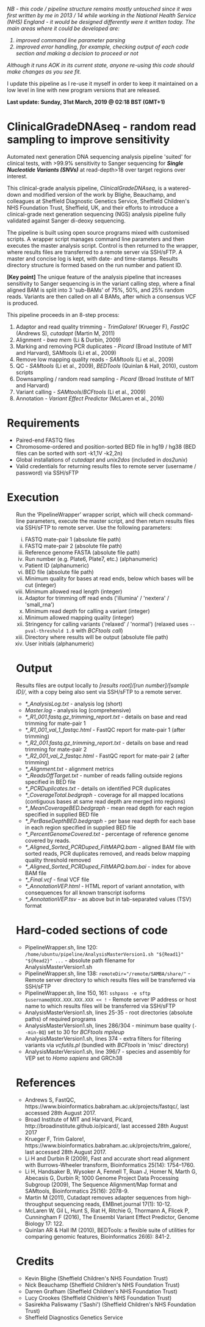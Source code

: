<i>NB - this code / pipeline structure remains mostly untouched since it was first written by me in 2013 / 14 while working in the National Health Service (NHS) England - it would be designed differently were it written today. The main areas where it could be developed are:
  <ol><li>improved command line parameter parsing</li>
    <li>improved error handling, for example, checking output of each code section and making a decision to proceed or not</li></ol>

Although it runs AOK in its current state, anyone re-using this code should make changes as you see fit.</i>

I update this pipeline as I re-use it myself in order to keep it maintained on a low level in line with new program versions that are released.

<b>Last update: Sunday, 31st March, 2019 @ 02:18 BST (GMT+1)</b>

# ClinicalGradeDNAseq - random read sampling to improve sensitivity
Automated next generation DNA sequencing analysis pipeline 'suited' for clinical tests, with >99.9% sensitivity to Sanger sequencing for <b><i>Single Nucleotide Variants (SNVs)</i></b> at read-depth>18 over target regions over interest.

This clinical-grade analysis pipeline, <i>ClinicalGradeDNAseq</i>, is a watered-down and modified version of the work by Blighe, Beauchamp, and colleagues at Sheffield Diagnostic Genetics Service, Sheffield Children's NHS Foundation Trust, Sheffield, UK, and their efforts to introduce a clinical-grade next generation sequencing (NGS) analysis pipeline fully validated against Sanger di-deoxy sequencing.

The pipeline is built using open source programs mixed with customised scripts. A wrapper script manages command line parameters and then executes the master analysis script. Control is then returned to the wrapper, where results files are transferred to a remote server via SSH/sFTP. A master and concise log is kept, with date- and time-stamps. Results directory structure is formed based on the run number and patient ID.

<b>[Key point]</b> The unique feature of the analysis pipeline that increases sensitivity to Sanger sequencing is in the variant calling step, where a final aligned BAM is split into 3 'sub-BAMs' of 75%, 50%, and 25% random reads. Variants are then called on all 4 BAMs, after which a consensus VCF is produced.

This pipeline proceeds in an 8-step process:
<ol type="1">
  <li>Adaptor and read quality trimming - <i>TrimGalore!</i> (Krueger F), <i>FastQC</i> (Andrews S), <i>cutadapt</i> (Martin M, 2011)</li>
  <li>Alignment - <i>bwa mem</i> (Li & Durbin, 2009)</li>
  <li>Marking and removing PCR duplicates - <i>Picard</i> (Broad Institute of MIT and Harvard), SAMtools (Li et al., 2009)</li>
  <li>Remove low mapping quality reads - <i>SAMtools</i> (Li et al., 2009)</li>
  <li>QC - <i>SAMtools</i> (Li et al., 2009), <i>BEDTools</i> (Quinlan & Hall, 2010), custom scripts</li>
  <li>Downsampling / random read sampling - <i>Picard</i> (Broad Institute of MIT and Harvard)</li>
  <li>Variant calling - <i>SAMtools</i>/<i>BCFtools</i> (Li et al., 2009)</li>
  <li>Annotation - <i>Variant Effect Predictor</i> (McLaren et al., 2016)</li>
</ol>
      
<h1>Requirements</h1>
<ul>
  <li>Paired-end FASTQ files</li>
  <li>Chromosome-ordered and position-sorted BED file in hg19 / hg38 (BED files can be sorted with sort -k1,1V -k2,2n)</li>
  <li>Global installations of <i>cutadapt</i> and <i>unix2dos</i> (included in <i>dos2unix</i>)</li>
  <li>Valid credentials for returning results files to remote server (username / password) via SSH/sFTP</li>
</ul>

<h1>Execution</h1>
<ol type="1">
Run the ‘PipelineWrapper’ wrapper script, which will check command-line parameters, execute the master script, and then return results files via SSH/sFTP to remote server. Use the following parameters:
<ol type="i"">
<li>FASTQ mate-pair 1 (absolute file path)</li>
<li>FASTQ mate-pair 2 (absolute file path)</li>
<li>Reference genome FASTA (absolute file path)</li>
<li>Run number (e.g. Plate6, Plate7, etc.) (alphanumeric)</li>
<li>Patient ID (alphanumeric)</li>
<li>BED file (absolute file path)</li>
<li>Minimum quality for bases at read ends, below which bases will be cut (integer)</li>
<li>Minimum allowed read length (integer)</li>
<li>Adaptor for trimming off read ends ('illumina' / 'nextera' / 'small_rna')</li>
<li>Minimum read depth for calling a variant (integer)</li>
<li>Minimum allowed mapping quality (integer)</li>
<li>Stringency for calling variants ('relaxed' / 'normal') (relaxed uses <code>--pval-threshold 1.0</code> with <i>BCFtools call</i>)</li>
<li>Directory where results will be output (absolute file path)</li>
<li>User initials (alphanumeric)</li>
</ol>

<h1>Output</h1>
Results files are output locally to <i>[results root]/[run number]/[sample ID]/</i>, with a copy being also sent via SSH/sFTP to a remote server.
<ul>
  <li><i>*_AnalysisLog.txt</i> - analysis log (short)</li>
  <li><i>Master.log</i> - analysis log (comprehensive)</li>
  <li><i>*_R1_001.fastq.gz_trimming_report.txt</i> - details on base and read trimming for mate-pair 1</li>
  <li><i>*_R1_001_val_1_fastqc.html</i> - FastQC report for mate-pair 1 (after trimming)</li>
  <li><i>*_R2_001.fastq.gz_trimming_report.txt</i> - details on base and read trimming for mate-pair 2</li>
  <li><i>*_R2_001_val_2_fastqc.html</i> - FastQC report for mate-pair 2 (after trimming)</li>
  <li><i>*_Alignment.txt</i> - alignment metrics</li>
  <li><i>*_ReadsOffTarget.txt</i> - number of reads falling outside regions specified in BED file</li>
  <li><i>*_PCRDuplicates.txt</i> - details on identified PCR duplicates</li>
  <li><i>*_CoverageTotal.bedgraph</i> - coverage for all mapped locations (contiguous bases at same read depth are merged into regions)</li>
  <li><i>*_MeanCoverageBED.bedgraph</i> - mean read depth for each region specified in supplied BED file</li>
  <li><i>*_PerBaseDepthBED.bedgraph</i> - per base read depth for each base in each region specified in supplied BED file</li>
  <li><i>*_PercentGenomeCovered.txt</i> - percentage of reference genome covered by reads.</li>
  <li><i>*_Aligned_Sorted_PCRDuped_FiltMAPQ.bam</i> - aligned BAM file with sorted reads, PCR duplicates removed, and reads below mapping quality threshold removed</li>
  <li><i>*_Aligned_Sorted_PCRDuped_FiltMAPQ.bam.bai</i> - index for above BAM file</li>
  <li><i>*_Final.vcf</i> - final VCF file</li>
  <li><i>*_AnnotationVEP.html</i> - HTML report of variant annotation, with consequences for all known transcript isoforms</li>
  <li><i>*_AnnotationVEP.tsv</i> - as above but in tab-separated values (TSV) format</li>
</ul>

<h1>Hard-coded sections of code</h1>
<ul>
  <li>PipelineWrapper.sh, line 120: <code>/home/ubuntu/pipeline/AnalysisMasterVersion1.sh "${Read1}" "${Read2}" ...</code> - absolute path filename for AnalysisMasterVersion1.sh</li>
  <li>PipelineWrapper.sh, line 138: <code>remoteDir="/remote/SAMBA/share/"</code> - Remote server directory to which results files will be transferred via SSH/sFTP</li>
  <li>PipelineWrapper.sh, line 150, 161: <code>sshpass -e sftp $username@XXX.XXX.XXX.XXX << !</code> - Remote server IP address or host name to which results files will be transferred via SSH/sFTP</li>
  <li>AnalysisMasterVersion1.sh, lines 25-35 - root directories (absolute paths) of required programs</li>
  <li>AnalysisMasterVersion1.sh, lines 286/304 - minimum base quality (<code>--min-BQ</code>) set to 30 for <i>BCFtools mpileup</i></li>
  <li>AnalysisMasterVersion1.sh, lines 374 - extra filters for filtering variants via <i>vcfutils.pl</i> (bundled with <i>BCFtools</i> in 'misc' directory)</li>
  <li>AnalysisMasterVersion1.sh, line 396/7 - species and assembly for VEP set to <i>Homo sapiens</i> and GRCh38</li>
</ul>


<h1>References</h1>
<ul>
  <li>Andrews S, FastQC, https://www.bioinformatics.babraham.ac.uk/projects/fastqc/, last accessed 28th August 2017.</li>
  <li>Broad Institute of MIT and Harvard, Picard, http://broadinstitute.github.io/picard/, last accessed 28th August 2017</li>
  <li>Krueger F, Trim Galore!, https://www.bioinformatics.babraham.ac.uk/projects/trim_galore/, last accessed 28th August 2017.</li>
  <li>Li H and Durbin R (2009), Fast and accurate short read alignment with Burrows-Wheeler transform, Bioinformatics 25(14): 1754–1760.</li>
  <li>Li H, Handsaker B, Wysoker A, Fennell T, Ruan J, Homer N, Marth G, Abecasis G, Durbin R; 1000 Genome Project Data Processing Subgroup (2009), The Sequence Alignment/Map format and SAMtools, Bioinformatics 25(16): 2078-9.</li>
  <li>Martin M (2011), Cutadapt removes adapter sequences from high-throughput sequencing reads, EMBnet.journal 17(1): 10-12.</li>
  <li>McLaren W, Gil L, Hunt S, Riat H, Ritchie G, Thormann A, Flicek P, Cunningham F (2016), The Ensembl Variant Effect Predictor, Genome Biology 17: 122.</li>
  <li>Quinlan AR & Hall IM (2010), BEDTools: a flexible suite of utilities for comparing genomic features, Bioinformatics 26(6): 841-2.</li>
</ul>
<h1>Credits</h1>
<ul>
  <li>Kevin Blighe (Sheffield Children's NHS Foundation Trust)</li>
  <li>Nick Beauchamp (Sheffield Children's NHS Foundation Trust)</li>
  <li>Darren Grafham (Sheffield Children's NHS Foundation Trust)</li>
  <li>Lucy Crookes (Sheffield Children's NHS Foundation Trust)</li>
  <li>Sasirekha Paliswamy ('Sashi') (Sheffield Children's NHS Foundation Trust)</li>
  <li>Sheffield Diagnostics Genetics Service</li>
</ul>
